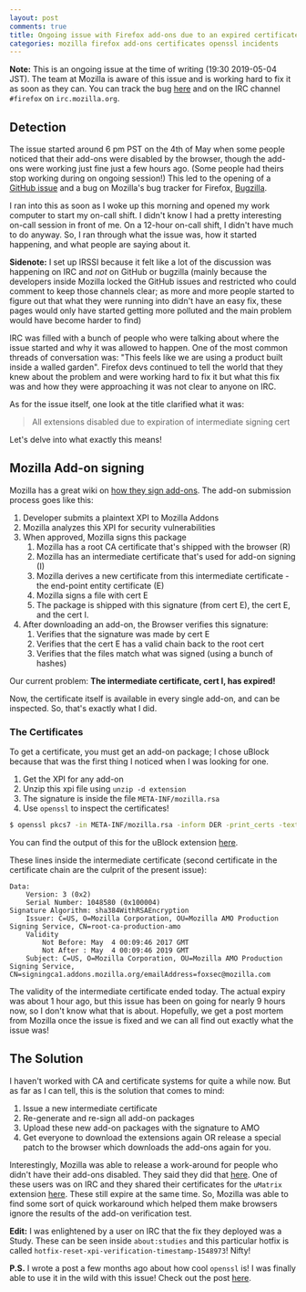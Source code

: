 ```yaml
---
layout: post
comments: true
title: Ongoing issue with Firefox add-ons due to an expired certificate
categories: mozilla firefox add-ons certificates openssl incidents
---
```


**Note:** This is an ongoing issue at the time of writing (19:30 2019-05-04
        JST). The team at Mozilla is aware of this issue and is working hard to
fix it as soon as they can. You can track the bug [here][1] and on the IRC
channel `#firefox` on `irc.mozilla.org`.

## Detection

The issue started around 6 pm PST on the 4th of May when some people noticed
that their add-ons were disabled by the browser, though the add-ons were working
just fine just a few hours ago. (Some people had theirs stop working during on
        ongoing session!) This led to the opening of a [GitHub issue][2] and a
bug on Mozilla's bug tracker for Firefox, [Bugzilla][3].

I ran into this as soon as I woke up this morning and opened my work computer to
start my on-call shift. I didn't know I had a pretty interesting on-call session
in front of me. On a 12-hour on-call shift, I didn't have much to do anyway. So,
   I ran through what the issue was, how it started happening, and what people
   are saying about it.

**Sidenote:** I set up IRSSI because it felt like a lot of the discussion was
happening on IRC and _not_ on GitHub or bugzilla (mainly because the developers
        inside Mozilla locked the GitHub issues and restricted who could comment
        to keep those channels clear; as more and more people started to figure
        out that what they were running into didn't have an easy fix, these
        pages would only have started getting more polluted and the main problem
        would have become harder to find)

IRC was filled with a bunch of people who were talking about where the issue
started and why it was allowed to happen. One of the most common threads of
conversation was: "This feels like we are using a product built inside a walled
garden". Firefox devs continued to tell the world that they knew about the
problem and were working hard to fix it but what this fix was and how they were
approaching it was not clear to anyone on IRC.

As for the issue itself, one look at the title clarified what it was:

> All extensions disabled due to expiration of intermediate signing cert

Let's delve into what exactly this means!

## Mozilla Add-on signing

Mozilla has a great wiki on [how they sign add-ons][4]. The add-on submission
process goes like this:

1. Developer submits a plaintext XPI to Mozilla Addons
1. Mozilla analyzes this XPI for security vulnerabilities
1. When approved, Mozilla signs this package
    1. Mozilla has a root CA certificate that's shipped with the browser (R)
    1. Mozilla has an intermediate certificate that's used for add-on signing
       (I)
    1. Mozilla derives a new certificate from this intermediate certificate -
       the end-point entity certificate (E)
    1. Mozilla signs a file with cert E
    1. The package is shipped with this signature (from cert E), the cert E, and
       the cert I.
1. After downloading an add-on, the Browser verifies this signature:
    1. Verifies that the signature was made by cert E
    1. Verifies that the cert E has a valid chain back to the root cert
    1. Verifies that the files match what was signed (using a bunch of hashes)

Our current problem: **The intermediate certificate, cert I, has expired!**

Now, the certificate itself is available in every single add-on, and can be
inspected. So, that's exactly what I did.

### The Certificates

To get a certificate, you must get an add-on package; I chose uBlock because
that was the first thing I noticed when I was looking for one.

1. Get the XPI for any add-on
1. Unzip this xpi file using `unzip -d extension`
1. The signature is inside the file `META-INF/mozilla.rsa`
1. Use `openssl` to inspect the certificates!

```sh
$ openssl pkcs7 -in META-INF/mozilla.rsa -inform DER -print_certs -text
```

You can find the output of this for the uBlock extension [here][6].

These lines inside the intermediate certificate (second certificate in the
        certificate chain are the culprit of the present issue):

```
Data:
    Version: 3 (0x2)
    Serial Number: 1048580 (0x100004)
Signature Algorithm: sha384WithRSAEncryption
    Issuer: C=US, O=Mozilla Corporation, OU=Mozilla AMO Production Signing Service, CN=root-ca-production-amo
    Validity
        Not Before: May  4 00:09:46 2017 GMT
        Not After : May  4 00:09:46 2019 GMT
    Subject: C=US, O=Mozilla Corporation, OU=Mozilla AMO Production Signing Service, CN=signingca1.addons.mozilla.org/emailAddress=foxsec@mozilla.com
```

The validity of the intermediate certificate ended today. The actual expiry
was about 1 hour ago, but this issue has been on going for nearly 9 hours now,
    so I don't know what that is about. Hopefully, we get a post mortem from
    Mozilla once the issue is fixed and we can all find out exactly what the
    issue was!

## The Solution

I haven't worked with CA and certificate systems for quite a while now. But as
far as I can tell, this is the solution that comes to mind:

1. Issue a new intermediate certificate
1. Re-generate and re-sign all add-on packages
1. Upload these new add-on packages with the signature to AMO
1. Get everyone to download the extensions again OR release a special patch to
   the browser which downloads the add-ons again for you.

Interestingly, Mozilla was able to release a work-around for people who didn't
have their add-ons disabled. They said they did that [here][7]. One of these
users was on IRC and they shared their certificates for the `uMatrix` extension
[here][8]. These still expire at the same time. So, Mozilla was able to find
some sort of quick workaround which helped them make browsers ignore the results
of the add-on verification test.

**Edit:** I was enlightened by a user on IRC that the fix they deployed was a
Study. These can be seen inside `about:studies` and this particular hotfix is
called `hotfix-reset-xpi-verification-timestamp-1548973`! Nifty!

**P.S.** I wrote a post a few months ago about how cool `openssl` is! I was finally
able to use it in the wild with this issue! Check out the post [here][5].

[1]: https://bugzilla.mozilla.org/show_bug.cgi?id=1548973
[2]: https://github.com/mozilla/addons/issues/978
[3]: https://bugzilla.mozilla.org/show_bug.cgi?id=1548983
[4]: https://wiki.mozilla.org/Add-ons/Extension_Signing#Algorithm
[5]: https://blog.siddharthkannan.in/openssl/cryptography/command-line/2018/05/25/openssl-is-awesome/
[6]: /public/data/mozilla-add-on-issue-cert-details
[7]: https://twitter.com/mozamo/status/1124569680662777856
[8]: https://clbin.com/PgEOF
